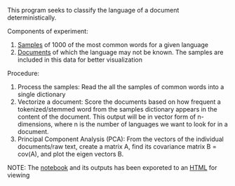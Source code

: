 This program seeks to classify the language of a document deterministically. 

Components of experiment:
1. [Samples](data/languages) of 1000 of the most common words for a given language
2. [Documents](data/samplesDocs) of which the language may not be known. The samples are included in this data for better visualization

Procedure:
1. Process the samples: Read the all the samples of common words into a single dictionary 
2. Vectorize a document: Score the documents based on how frequent a tokenized/stemmed word from the samples dictionary appears in the content of the document. This output will be in vector form of n-dimensions, where n is the number of languages we want to look for in a document.
3. Principal Component Analysis (PCA): From the vectors of the individual documents/raw text, create a matrix A, find its covariance matrix B = cov(A), and plot the eigen vectors B.

NOTE: The [notebook](notebook.ipynb) and its outputs has been exporeted to an [HTML](notebook.html) for viewing